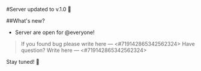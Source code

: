 #Server updated to v.1.0 🥳 

##What's new?

+ Server are open for @everyone!

> If you found bug please write here — <#719142865342562324>
> Have question? Write here — <#719142865342562324>

Stay tuned! :robot:
